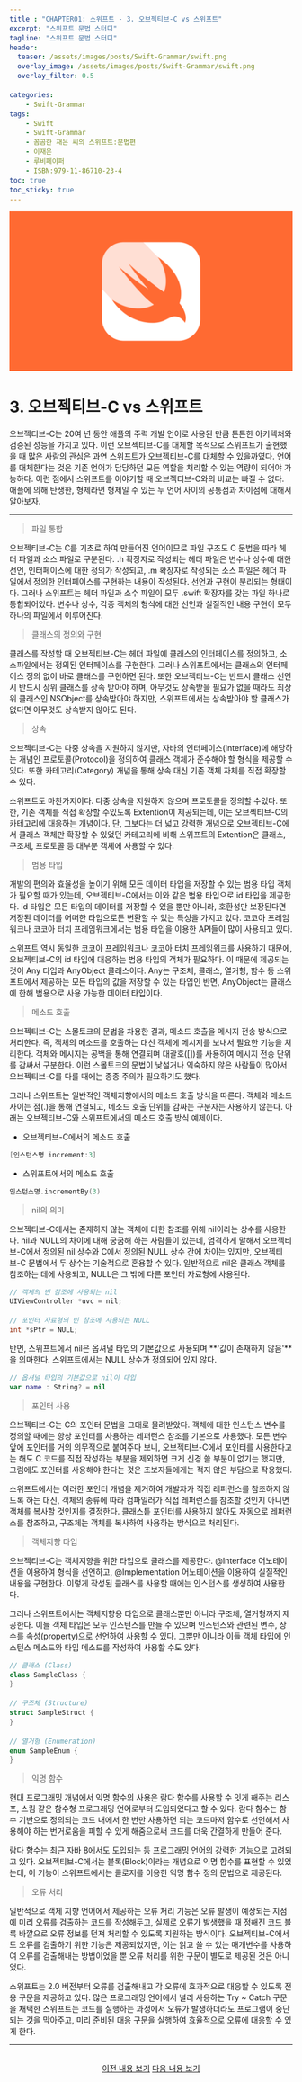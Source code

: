 ```yaml
---
title : "CHAPTER01: 스위프트 - 3. 오브젝티브-C vs 스위프트"
excerpt: "스위프트 문법 스터디"
tagline: "스위프트 문법 스터디"
header:
  teaser: /assets/images/posts/Swift-Grammar/swift.png
  overlay_image: /assets/images/posts/Swift-Grammar/swift.png
  overlay_filter: 0.5
  
categories:
    - Swift-Grammar
tags:
    - Swift
    - Swift-Grammar
    - 꼼곰한 재은 씨의 스위프트:문법편
    - 이재은
    - 루비페이퍼
    - ISBN:979-11-86710-23-4
toc: true
toc_sticky: true
---
```


![Swift](/assets/images/posts/Swift-Grammar/swift.png)

# 3. 오브젝티브-C vs 스위프트

오브젝티브-C는 20여 년 동안 애플의 주력 개발 언어로 사용된 만큼 튼튼한 아키텍처와 검증된 성능을 가지고 있다. 이런 오브젝티브-C를 대체할 목적으로 스위프트가 출현했을 때 많은 사람의 관심은 과연 스위프트가 오브젝티브-C를 대체할 수 있을까였다. 언어를 대체한다는 것은 기존 언어가 담당하던 모든 역할을 처리할 수 있는 역량이 되어야 가능하다. 이런 점에서 스위프트를 이야기할 때 오브젝티브-C와의 비교는 빠질 수 없다. 애플에 의해 탄생한, 형제라면 형제일 수 있는 두 언어 사이의 공통점과 차이점에 대해서 알아보자.

---

> 파일 통합

오브젝티브-C는 C를 기초로 하여 만들어진 언어이므로 파일 구조도 C 문법을 따라 헤더 파일과 소스 파일로 구분된다. .h 확장자로 작성되는 헤더 파일은 변수나 상수에 대한 선언, 인터페이스에 대한 정의가 작성되고, .m 확장자로 작성되는 소스 파일은 헤더 파일에서 정의한 인터페이스를 구현하는 내용이 작성된다. 선언과 구현이 분리되는 형태이다. 그러나 스위프트는 헤더 파일과 소수 파일이 모두 .swift 확장자를 갖는 파일 하나로 통합되어있다. 변수나 상수, 각종 객체의 형식에 대한 선언과 실질적인 내용 구현이 모두 하나의 파일에서 이루어진다.

> 클래스의 정의와 구현

클래스를 작성할 때 오브젝티브-C는 헤더 파일에 클래스의 인터페이스를 정의하고, 소스파일에서는 정의된 인터페이스를 구현한다. 그러나 스위프트에서는 클래스의 인터페이스 정의 없이 바로 클래스를 구현하면 된다. 또한 오브젝티브-C는 반드시 클래스 선언 시 반드시 상위 클래스를 상속 받아야 하며, 아무것도 상속받을 필요가 없을 때라도 최상위 클래스인 NSObject를 상속받아야 하지만, 스위프트에서는 상속받아야 할 클래스가 없다면 아무것도 상속받지 않아도 된다.

> 상속 

오브젝티브-C는 다중 상속을 지원하지 않지만, 자바의 인터페이스(Interface)에 해당하는 개념인 프로토콜(Protocol)을 정의하여 클래스 객체가 준수해야 할 형식을 제공할 수 있다. 또한 카테고리(Category) 개념을 통해 상속 대신 기존 객체 자체를 직접 확장할 수 있다.

스위프트도 마찬가지이다. 다중 상속을 지원하지 않으며 프로토콜을 정의할 수있다. 또한, 기존 객체를 직접 확장할 수있도록 Extention이 제공되는데, 이는 오브젝티브-C의 카테고리에 대응하는 개념이다. 단, 그보다는 더 넓고 강력한 개념으로 오브젝티브-C에서 클래스 객체만 확장할 수 있었던 카테고리에 비해 스위프트의 Extention은 클래스, 구조체, 프로토콜 등 대부분 객체에 사용할 수 있다.

> 범용 타입

개발의 편의와 효율성을 높이기 위해 모든 데이터 타입을 저장할 수 있는 범용 타입 객체가 필요할 때가 있는데, 오브젝티브-C에서는 이와 같은 범용 타입으로 id 타입을 제공한다. id 타입은 모든 타입의 데이터를 저장할 수 있을 뿐만 아니라, 호환성만 보장된다면 저장된 데이터를 어떠한 타입으로든 변환할 수 있는 특성을 가지고 있다. 코코아 프레임워크나 코코아 터치 프레임워크에서는 범용 타입을 이용한 API들이 많이 사용되고 있다.

스위프트 역시 동일한 코코아 프레임워크나 코코아 터치 프레임워크를 사용하기 때문에, 오브젝티브-C의 id 타입에 대응하는 범용 타입의 객체가 필요하다. 이 때문에 제공되는 것이 Any 타입과 AnyObject 클래스이다. Any는 구조체, 클래스, 열거형, 함수 등 스위프트에서 제공하는 모든 타입의 값을 저장할 수 있는 타입인 반면, AnyObject는 클래스에 한해 범용으로 사용 가능한 데이터 타입이다.

> 메소드 호출

오브젝티브-C는 스몰토크의 문법을 차용한 결과, 메소드 호출을 메시지 전송 방식으로 처리한다. 즉, 객체의 메소드를 호출하는 대신 객체에 메시지를 보내서 필요한 기능을 처리한다. 객체와 메시지는 공백을 통해 연결되며 대괄호([])를 사용하여 메시지 전송 단위를 감싸서 구분한다. 이런 스몰토크의 문법이 낯설거나 익숙하지 않은 사람들이 많아서 오브젝티브-C를 다룰 때에는 종종 주의가 필요하기도 했다.

그러나 스위프트는 일반적인 객체지향에서의 메소드 호출 방식을 따른다. 객체와 메소드 사이는 점(.)을 통해 연결되고, 메소드 호출 단위를 감싸는 구분자는 사용하지 않는다. 아래는 오브젝티브-C와 스위프트에서의 메소드 호출 방식 예제이다.

- 오브젝티브-C에서의 메소드 호출
```objectivec
[인스턴스명 increment:3]
```

- 스위프트에서의 메소드 호출
```swift
인스턴스명.incrementBy(3)
```

> nil의 의미

오브젝티브-C에서는 존재하지 않는 객체에 대한 참조를 위해 nil이라는 상수를 사용한다. nil과 NULL의 차이에 대해 궁굼해 하는 사람들이 있는데, 엄격하게 말해서 오브젝티브-C에서 정의된 nil 상수와 C에서 정의된 NULL 상수 간에 차이는 있지만, 오브젝티브-C 문법에서 두 상수는 기술적으로 혼용할 수 있다. 일반적으로 nil은 클래스 객체를 참조하는 데에 사용되고, NULL은 그 밖에 다른 포인터 자료형에 사용된다.

```objectivec
// 객체의 빈 참조에 사용되는 nil
UIViewController *uvc = nil;

// 포인터 자료형의 빈 참조에 사용되는 NULL
int *sPtr = NULL;
```

반면, 스위프트에서 nil은 옵셔널 타입의 기본값으로 사용되며 **'값이 존재하지 않음'**을 의마한다. 스위프트에서는 NULL 상수가 정의되어 있지 않다.

```swift
// 옵셔널 타입의 기본값으로 nil이 대입
var name : String? = nil
```

> 포인터 사용

오브젝티브-C는 C의 포인터 문법을 그대로 물려받았다. 객체에 대한 인스턴스 변수를 정의할 때에는 항상 포인터를 사용하는 레퍼런스 참조를 기본으로 사용했다. 모든 변수 앞에 포인터를 거의 의무적으로 붙여주다 보니, 오브젝티브-C에서 포인터를 사용한다고는 해도 C 코드를 직접 작성하는 부분을 제외하면 크게 신경 쓸 부분이 없기는 했지만, 그럼에도 포인터를 사용해야 한다는 것은 초보자들에게는 적지 않은 부담으로 작용했다.

스위프트에서는 이러한 포인터 개념을 제거하여 개발자가 직접 레퍼런스를 참조하지 않도록 하는 대신, 객체의 종류에 따라 컴파일러가 직접 레퍼런스를 참조할 것인지 아니면 객체를 복사할 것인지를 결정한다. 클래스틑 포인터를 사용하지 않아도 자동으로 레퍼런스를 참조하고, 구조체는 객체를 복사하여 사용하는 방식으로 처리된다.

> 객체지향 타입

오브젝티브-C는 객체지향을 위한 타입으로 클래스를 제공한다. @Interface 어노테이션을 이용하여 형식을 선언하고, @Implementation 어노테이션을 이용하여 실질적인 내용을 구현한다. 이렇게 작성된 클래스를 사용할 때에는 인스턴스를 생성하여 사용한다.

그러나 스위프트에서는 객체지향용 타입으로 클래스뿐만 아니라 구조체, 열거형까지 제공한다. 이들 객체 타입은 모두 인스턴스를 만들 수 있으며 인스턴스와 관련된 변수, 상수를 속성(property)으로 선언하여 사용할 수 있다. 그뿐만 아니라 이들 객체 타입에 인스턴스 메소드와 타입 메소드를 작성하여 사용할 수도 있다. 

```swift
// 클래스 (Class)
class SampleClass {
}

// 구조체 (Structure)
struct SampleStruct {
}

// 열거형 (Enumeration)
enum SampleEnum {
}
```

> 익명 함수

현대 프로그래밍 개념에서 익명 함수의 사용은 람다 함수를 사용할 수 잇게 해주는 리스프, 스킴 같은 함수형 프로그래밍 언어로부터 도입되었다고 할 수 있다. 람다 함수는 함수 기반으로 정의되는 코드 내에서 한 번만 사용하면 되는 코드마저 함수로 선언해서 사용해야 하는 번거로움을 피할 수 있게 해줌으로써 코드를 더욱 간결하게 만들어 준다.

람다 함수는 최근 자바 8에서도 도입되는 등 프로그래밍 언어의 강력한 기능으로 고려되고 있다. 오브젝티브-C에서는 블록(Block)이라는 개념으로 익명 함수를 표현할 수 있었는데, 이 기능이 스위프트에서는 클로저를 이용한 익명 함수 정의 문법으로 제공된다.

> 오류 처리 

일반적으로 객체 지향 언어에서 제공하는 오류 처리 기능은 오류 발생이 예상되는 지점에 미리 오류를 검출하는 코드를 작성해두고, 실제로 오류가 발생했을 때 정해진 코드 블록 바깥으로 오류 정보를 던져 처리할 수 있도록 지원하는 방식이다. 오브젝티브-C에서도 오류를 검출하기 위한 기능은 제공되었지만, 이는 읽고 쓸 수 있는 매개변수를 사용하여 오류를 검출해내는 방법이었을 뿐 오류 처리를 위한 구문이 별도로 제공된 것은 아니었다.

스위프트는 2.0 버전부터 오류를 검출해내고 각 오류에 효과적으로 대응할 수 있도록 전용 구문을 제공하고 있다. 많은 프로그래밍 언어에서 널리 사용하는 Try ~ Catch 구문을 채택한 스위프트는 코드를 실행하는 과정에서 오류가 발생하더라도 프로그램이 중단되는 것을 막아주고, 미리 준비된 대응 구문을 실행하여 효율적으로 오류에 대응할 수 있게 한다.

---

<br/>
<center>
<a href="https://sanghyuk.dev/swift-grammar/1-2/" class="btn btn--info">이전 내용 보기</a> 
<a href="https://sanghyuk.dev/swift-grammar/2-1/" class="btn btn--info">다음 내용 보기</a>
</center>
